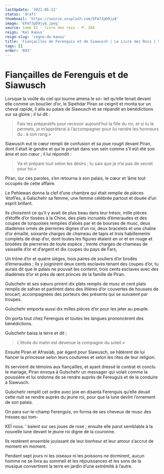 ```yaml
---
lastUpdate: '2021-05-12'
status: 'draft'
thumbnail: 'https://source.unsplash.com/EFm7JpD9jy8'
image: 'EFm7JpD9jy8.jpeg'
source: tome II - livre des rois - P. 264
reign: 'Keï Kaous'
reign-slug: 'regne-de-kaous'
title: 'Fiançailles de Ferenguis et de Siawusch | Le Livre des Rois | Shâhnâmeh'
tags: []
order: '093'
---
```


# Fiançailles de Ferenguis et de Siawusch

Lorsque la voûte du ciel qui tourne amena le so- leil qu’elle tenait devant elle comme un bouclier d’or, le Sipehdar Piran se ceignit et monta sur un cheval rapide, il alla au palais de Siawusch et se répandit en bénédictions sur sa gloire ; il lui dit :

> Fais tes préparatifs pour recevoir aujourd’hui la fille du roi, et si tu le permets, je m’apprêterai à l’accompagner pour lui rendre les honneurs du : à son rang.»

Siawusch eut le cœur rempli de confusion et sa joue rougit devant Piran, dont il était le gendre et qui le portait dans son sein comme s’il eût été son âme et son cœur ; il lui répondit :

> Va et prépare tout selon les désirs ; tu sais que je n’ai pas de secret pour toi.»

Piran, sur ces paroles, s’en retourna à son palais, le cœur et ’âme tout occupés de cette affaire.

Le Pehlewan donna la clef d’une chambre qui était remplie de pièces ’étofl’es, à Galschehr sa femme, une femme célébrée partout et douée d’un esprit brillant.

Ils choisirent ce qu’il y avait de plus beau dans leur trésor, mille pièces d’étoffe d’or tissées à la Chine, des plats incrustés d’émeraudes et des coupes de turquoises remplies d’aloès par et de bourses de musc, deux diadèmes ornés de pierreries dignes d’un roi, deux bracelets et une chaîne d’or émaillé, soixante charges de chameau de tapis et trois habillements complets de drap d’or, dont toutes les figures étaient en or et en rouge et brodées de pierreries de toute espèce ; trente charges de chameau de vaisselle d’or et d’argent et dix coupes du pays de Fars,

Un trône d’or et quatre sièges, trois paires de souliers d’or brodés d’émeraudes ; ils y joignirent deux cents esclaves tenant des coupes d’or, tu aurais dit que le palais ne pouvait les contenir, trois cents esclaves avec des diadèmes d’or et près de œnt princes de la famille de Piran.

Gulschehr et ses sœurs prirent dix plats remplis de musc et cent plats remplis de safran et partirent dans des litières d’or couvertes de housses de brocart, accompagnées des porteurs des présents qui se suivaient par troupes.

Gulschehr emporta aussi dix milles pièces d’or pour les jeter au peuple.

On porta tout chez Ferenguis et toutes les langues prononcèrent des bénédictions.

Gulschehr baisa la terre et dit :

> L’étoile du matin est devenue la compagne du soleil.»

Ensuite Piran et Afrasiab, par égard pour Siawusch, se hâtèrent de lui fiancer la princesse selon leurs coutumes et selon les rites de leur religion.

Ils servirent de témoins aux fiançailles, et ayant dressé le contrat et conclu le mariage, Piran envoya à Gulschehr un messager qui volait comme la poussière et lui ordonna de se rendre auprès de Fereuguis et de la conduire à Siawusch.

Gulschehr remplit cet ordre avec joie en disantà Ferenguis qu’elle devait cette nuit se rendre auprès du jeune roi, pour que la lune devînt l’ornement de son palais.

On para sur-le-champ Ferenguis, on forma de ses cheveux de musc des tresses qui tom-

KEÏ nous. ’ baient sur ses joues de rose ; ensuite elle parut semblable à la nouvelle lune devant le jeune roi digne de la couronne.

Ils restèrent ensemble jouissant de leur bonheur et leur amour s’accrut de moment en moment.

Pendant sept jours ni les oiseaux ni les poissons ne dormirent, aucun homme ne se livra au sommeil et les réjouissances et les sons de la musique convertirent la terre en jardin d’une extrémité à l’autre.
